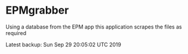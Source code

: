 # EPMgrabber
Using a database from the EPM app this application scrapes the files as required


Latest backup: Sun Sep 29 20:05:02 UTC 2019
